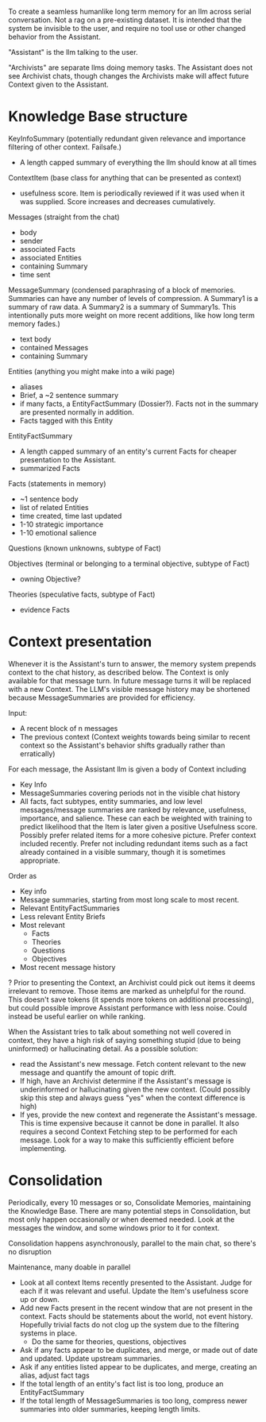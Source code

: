To create a seamless humanlike long term memory for an llm across serial conversation. Not a rag on a pre-existing dataset. It is intended that the system be invisible to the user, and require no tool use or other changed behavior from the Assistant.

"Assistant" is the llm talking to the user.

"Archivists" are separate llms doing memory tasks. The Assistant does not see Archivist chats, though changes the Archivists make will affect future Context given to the Assistant.


# Knowledge Base structure

KeyInfoSummary (potentially redundant given relevance and importance filtering of other context. Failsafe.)
- A length capped summary of everything the llm should know at all times

ContextItem (base class for anything that can be presented as context)
- usefulness score. Item is periodically reviewed if it was used when it was supplied. Score increases and decreases cumulatively.

Messages (straight from the chat)
- body
- sender
- associated Facts
- associated Entities
- containing Summary
- time sent

MessageSummary (condensed paraphrasing of a block of memories. Summaries can have any number of levels of compression. A Summary1 is a summary of raw data. A Summary2 is a summary of Summary1s. This intentionally puts more weight on more recent additions, like how long term memory fades.)
- text body
- contained Messages
- containing Summary

Entities (anything you might make into a wiki page)
- aliases
- Brief, a ~2 sentence summary
- if many facts, a EntityFactSummary (Dossier?). Facts not in the summary are presented normally in addition.
- Facts tagged with this Entity

EntityFactSummary
- A length capped summary of an entity's current Facts for cheaper presentation to the Assistant.
- summarized Facts

Facts (statements in memory)
- ~1 sentence body
- list of related Entities
- time created, time last updated
- 1-10 strategic importance
- 1-10 emotional salience

Questions (known unknowns, subtype of Fact)

Objectives (terminal or belonging to a terminal objective, subtype of Fact)
- owning Objective?

Theories (speculative facts, subtype of Fact)
- evidence Facts

# Context presentation

Whenever it is the Assistant's turn to answer, the memory system prepends context to the chat history, as described below.
The Context is only available for that message turn. In future message turns it will be replaced with a new Context. The LLM's visible message history may be shortened because MessageSummaries are provided for efficiency.

Input:
- A recent block of n messages
- The previous context (Context weights towards being similar to recent context so the Assistant's behavior shifts gradually rather than erratically)


For each message, the Assistant llm is given a body of Context including
- Key Info
- MessageSummaries covering periods not in the visible chat history
- All facts, fact subtypes, entity summaries, and low level messages/message summaries are ranked by relevance, usefulness, importance, and salience. These can each be weighted with training to predict likelihood that the Item is later given a positive Usefulness score. Possibly prefer related items for a more cohesive picture. Prefer context included recently. Prefer not including redundant items such as a fact already contained in a visible summary, though it is sometimes appropriate.

Order as
- Key info
- Message summaries, starting from most long scale to most recent.
- Relevant EntityFactSummaries
- Less relevant Entity Briefs
- Most relevant
	- Facts
	- Theories
	- Questions
	- Objectives
- Most recent message history

? Prior to presenting the Context, an Archivist could pick out items it deems irrelevant to remove. Those items are marked as unhelpful for the round. This doesn't save tokens (it spends more tokens on additional processing), but could possible improve Assistant performance with less noise. Could instead be useful earlier on while ranking.

When the Assistant tries to talk about something not well covered in context, they have a high risk of saying something stupid (due to being uninformed) or hallucinating detail.
As a possible solution:
- read the Assistant's new message. Fetch content relevant to the new message and quantify the amount of topic drift.
- If high, have an Archivist determine if the Assistant's message is underinformed or hallucinating given the new context. (Could possibly skip this step and always guess "yes" when the context difference is high)
- If yes, provide the new context and regenerate the Assistant's message.
This is time expensive because it cannot be done in parallel. It also requires a second Context Fetching step to be performed for each message. Look for a way to make this sufficiently efficient before implementing.

# Consolidation

Periodically, every 10 messages or so, Consolidate Memories, maintaining the Knowledge Base. There are many potential steps in Consolidation, but most only happen occasionally or when deemed needed.
Look at the messages the window, and some windows prior to it for context.

Consolidation happens asynchronously, parallel to the main chat, so there's no disruption


Maintenance, many doable in parallel
- Look at all context Items recently presented to the Assistant. Judge for each if it was relevant and useful. Update the Item's usefulness score up or down.
- Add new Facts present in the recent window that are not present in the context. Facts should be statements about the world, not event history. Hopefully trivial facts do not clog up the system due to the filtering systems in place.
	- Do the same for theories, questions, objectives
- Ask if any facts appear to be duplicates, and merge, or made out of date and updated. Update upstream summaries. 
- Ask if any entities listed appear to be duplicates, and merge, creating an alias, adjust fact tags
- If the total length of an entity's fact list is too long, produce an EntityFactSummary
- If the total length of MessageSummaries is too long, compress newer summaries into older summaries, keeping length limits.